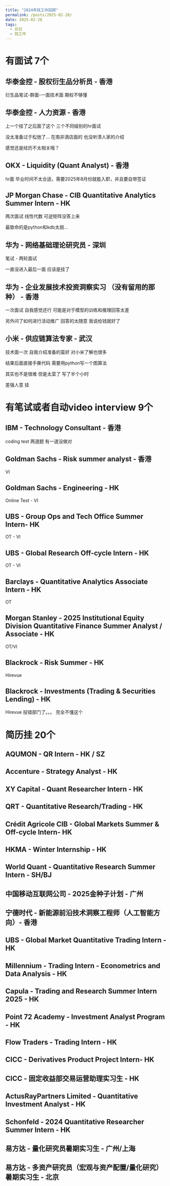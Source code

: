 ```yaml
---
title: "2024年找工作回顾"
permalink: /posts/2025-02-28/
date: 2025-02-28
tags:
  - 日记
  - 找工作
---
```


# 有面试 7个

## 华泰金控 - 股权衍生品分析员 - 香港
衍生品笔试-群面-一面技术面 期权不够懂

## 华泰金控 - 人力资源 - 香港
上一个挂了之后面了这个 三个不同级别的hr面试 

没太准备过于松弛了... 在南非酒店面的 也没听清人家的介绍

感觉还是经历不太相关哦？

## OKX - Liquidity (Quant Analyst) - 香港
hr面 毕业时间不太合适，需要2025年8月份就能入职，并且要自带签证

## JP Morgan Chase - CIB Quantitative Analytics Summer Intern - HK
两次面试 线性代数 可逆矩阵没答上来

最致命的是python和kdb太弱... 

## 华为 - 网络基础理论研究员 - 深圳
笔试 - 两轮面试 

一直没进入最后一面 应该是挂了

## 华为 - 企业发展技术投资洞察实习 （没有留用的那种） - 香港
一次面试 自我感觉还行 可能是对于模型的训练和推理回答太差 

另外问了如何进行活动推广 回答的太随意 我说给钱就好了

## 小米 - 供应链算法专家 - 武汉
技术面一次 自我介绍准备的蛮好 对小米了解也很多 

结果后面直接手撕代码 需要用python写一个图算法

其实也不是很难 但是太菜了 写了半个小时

差强人意 挂


# 有笔试或者自动video interview  9个

## IBM - Technology Consultant - 香港
coding test 两道题 有一道没做对

## Goldman Sachs - Risk summer analyst - 香港
VI 

## Goldman Sachs - Engineering - HK 
Online Test - VI 

## UBS - Group Ops and Tech Office Summer Intern- HK
OT - VI

## UBS - Global Research Off-cycle Intern - HK
OT - VI 

## Barclays - Quantitative Analytics Associate Intern - HK
OT 

## Morgan Stanley - 2025 Institutional Equity Division Quantitative Finance Summer Analyst / Associate - HK
OT/VI

## Blackrock - Risk Summer - HK
Hirevue

## Blackrock - Investments (Trading & Securities Lending) - HK
Hirevue 投错部门了。。。 完全不懂这个


# 简历挂 20个

## AQUMON - QR Intern - HK / SZ
## Accenture - Strategy Analyst - HK
## XY Capital - Quant Researcher Intern - HK
## QRT - Quantitative Research/Trading - HK
## Crédit Agricole CIB - Global Markets Summer & Off-cycle Intern- HK 
## HKMA - Winter Internship - HK
## World Quant - Quantitative Research Summer Intern - SH/BJ
## 中国移动互联网公司 - 2025金种子计划 - 广州
## 宁德时代 - 新能源前沿技术洞察工程师（人工智能方向）- 香港
## UBS - Global Market Quantitative Trading Intern - HK
## Millennium - Trading Intern - Econometrics and Data Analysis - HK
## Capula - Trading and Research Summer Intern 2025 - HK
## Point 72 Academy - Investment Analyst Program - HK
## Flow Traders - Trading Intern - HK
## CICC - Derivatives Product Project Intern- HK
## CICC - 固定收益部交易运营助理实习生 - HK
## ActusRayPartners Limited - Quantitative Investment Analyst - HK
## Schonfeld - 2024 Quantitative Researcher Summer Intern - HK
## 易方达 - 量化研究员暑期实习生 - 广州/上海
## 易方达 - 多资产研究员（宏观与资产配置/量化研究）暑期实习生 - 北京



